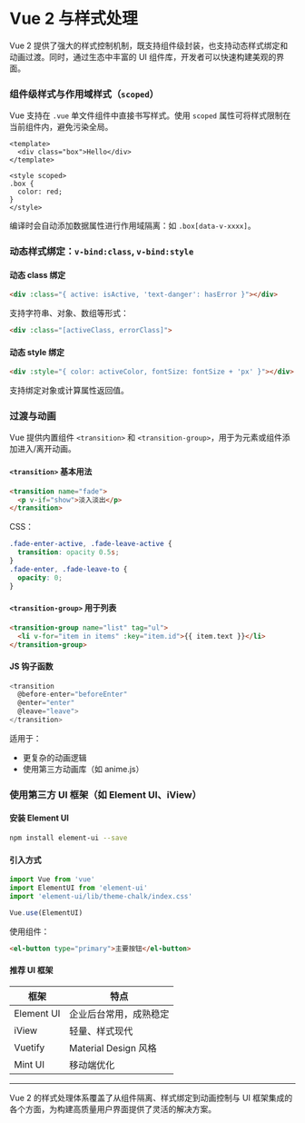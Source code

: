# Vue 2 与样式处理

Vue 2 提供了强大的样式控制机制，既支持组件级封装，也支持动态样式绑定和动画过渡。同时，通过生态中丰富的 UI 组件库，开发者可以快速构建美观的界面。

### 组件级样式与作用域样式（`scoped`）

Vue 支持在 `.vue` 单文件组件中直接书写样式。使用 `scoped` 属性可将样式限制在当前组件内，避免污染全局。

```vue
<template>
  <div class="box">Hello</div>
</template>

<style scoped>
.box {
  color: red;
}
</style>
```

编译时会自动添加数据属性进行作用域隔离：如 `.box[data-v-xxxx]`。

### 动态样式绑定：`v-bind:class`, `v-bind:style`

#### 动态 class 绑定

```html
<div :class="{ active: isActive, 'text-danger': hasError }"></div>
```

支持字符串、对象、数组等形式：

```html
<div :class="[activeClass, errorClass]">
```

#### 动态 style 绑定

```html
<div :style="{ color: activeColor, fontSize: fontSize + 'px' }"></div>
```

支持绑定对象或计算属性返回值。

### 过渡与动画

Vue 提供内置组件 `<transition>` 和 `<transition-group>`，用于为元素或组件添加进入/离开动画。

#### `<transition>` 基本用法

```html
<transition name="fade">
  <p v-if="show">淡入淡出</p>
</transition>
```

CSS：

```css
.fade-enter-active, .fade-leave-active {
  transition: opacity 0.5s;
}
.fade-enter, .fade-leave-to {
  opacity: 0;
}
```

#### `<transition-group>` 用于列表

```html
<transition-group name="list" tag="ul">
  <li v-for="item in items" :key="item.id">{{ item.text }}</li>
</transition-group>
```

#### JS 钩子函数

```js
<transition
  @before-enter="beforeEnter"
  @enter="enter"
  @leave="leave">
</transition>
```

适用于：

- 更复杂的动画逻辑
- 使用第三方动画库（如 anime.js）

### 使用第三方 UI 框架（如 Element UI、iView）

#### 安装 Element UI

```bash
npm install element-ui --save
```

#### 引入方式

```js
import Vue from 'vue'
import ElementUI from 'element-ui'
import 'element-ui/lib/theme-chalk/index.css'

Vue.use(ElementUI)
```

使用组件：

```html
<el-button type="primary">主要按钮</el-button>
```

#### 推荐 UI 框架

| 框架       | 特点                       |
|------------|----------------------------|
| Element UI | 企业后台常用，成熟稳定     |
| iView      | 轻量、样式现代             |
| Vuetify    | Material Design 风格       |
| Mint UI    | 移动端优化                 |

---

Vue 2 的样式处理体系覆盖了从组件隔离、样式绑定到动画控制与 UI 框架集成的各个方面，为构建高质量用户界面提供了灵活的解决方案。
